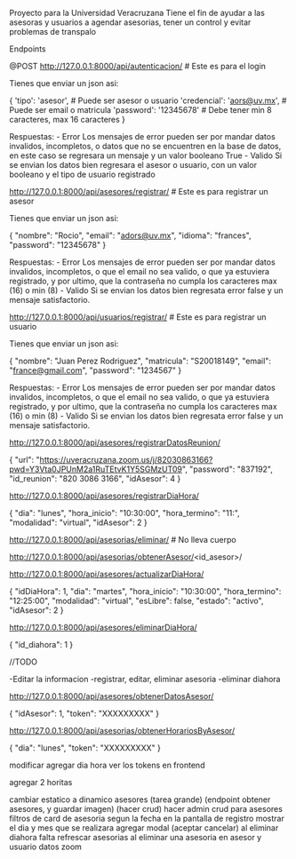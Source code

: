 Proyecto para la Universidad Veracruzana
Tiene el fin de ayudar a las asesoras y usuarios a agendar asesorias, tener un control y evitar problemas de transpalo

Endpoints

@POST
http://127.0.0.1:8000/api/autenticacion/ # Este es para el login

Tienes que enviar un json asi:

{
    'tipo': 'asesor', # Puede ser asesor o usuario
    'credencial': 'aors@uv.mx', # Puede ser email o matricula
    'password': '12345678' # Debe tener min 8 caracteres, max 16 caracteres
}

Respuestas:
    - Error
        Los mensajes de error pueden ser por mandar datos invalidos, incompletos, o datos que no se encuentren en la base de datos, en este caso se regresara un mensaje y un valor booleano True
    - Valido
        Si se envian los datos bien regresara el asesor o usuario, con un valor booleano y el tipo de usuario registrado

http://127.0.0.1:8000/api/asesores/registrar/ # Este es para registrar un asesor

Tienes que enviar un json asi:

{
    "nombre": "Rocio",
    "email": "adors@uv.mx",
    "idioma": "frances",
    "password": "12345678"
}

Respuestas:
    - Error
        Los mensajes de error pueden ser por mandar datos invalidos, incompletos, o que el email no sea valido, o que ya estuviera registrado, y por ultimo, que la contraseña no cumpla los caracteres max (16) o min (8)
    - Valido
        Si se envian los datos bien regresata error false y un mensaje satisfactorio.


http://127.0.0.1:8000/api/usuarios/registrar/ # Este es para registrar un usuario

Tienes que enviar un json asi:

{
    "nombre": "Juan Perez Rodriguez",
    "matricula": "S20018149",
    "email": "france@gmail.com",
    "password": "1234567"
}

Respuestas:
    - Error
        Los mensajes de error pueden ser por mandar datos invalidos, incompletos, o que el email no sea valido, o que ya estuviera registrado, y por ultimo, que la contraseña no cumpla los caracteres max (16) o min (8)
    - Valido
        Si se envian los datos bien regresata error false y un mensaje satisfactorio.

http://127.0.0.1:8000/api/asesores/registrarDatosReunion/

{
    "url": "https://uveracruzana.zoom.us/j/82030863166?pwd=Y3Vta0JPUnM2a1RuTEtvK1Y5SGMzUT09",
    "password": "837192",
    "id_reunion": "820 3086 3166",
    "idAsesor": 4
}

http://127.0.0.1:8000/api/asesores/registrarDiaHora/

{
  "dia": "lunes",
  "hora_inicio": "10:30:00",
  "hora_termino": "11:",
  "modalidad": "virtual",
  "idAsesor": 2
}



http://127.0.0.1:8000/api/asesorias/eliminar/ # No lleva cuerpo

http://127.0.0.1:8000/api/asesorias/obtenerAsesor/<id_asesor>/

http://127.0.0.1:8000/api/asesores/actualizarDiaHora/

{
  "idDiaHora": 1,
  "dia": "martes",
  "hora_inicio": "10:30:00",
  "hora_termino": "12:25:00",
  "modalidad": "virtual",
  "esLibre": false,
  "estado": "activo",
  "idAsesor": 2
}

http://127.0.0.1:8000/api/asesores/eliminarDiaHora/

{
    "id_diahora": 1
}

//TODO

-Editar la informacion
-registrar, editar, eliminar asesoria
-eliminar diahora

http://127.0.0.1:8000/api/asesores/obtenerDatosAsesor/

{
    "idAsesor": 1,
    "token":  "XXXXXXXXX"
}

http://127.0.0.1:8000/api/asesorias/obtenerHorariosByAsesor/

{
    "dia": "lunes",
    "token":  "XXXXXXXXX"
}


modificar agregar dia hora
ver los tokens en frontend

agregar 2 horitas


cambiar estatico a dinamico asesores (tarea grande) (endpoint obtener asesores, y guardar imagen) (hacer crud)
hacer admin crud para asesores
filtros de card de asesoria segun la fecha
en la pantalla de registro mostrar el dia y mes que se realizara
agregar modal (aceptar cancelar) al eliminar diahora
falta refrescar asesorias al eliminar una asesoria en asesor y usuario
datos zoom



